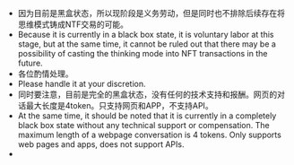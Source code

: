 - 因为目前是黑盒状态，所以现阶段是义务劳动，但是同时也不排除后续存在将思维模式铸成NTF交易的可能。
- Because it is currently in a black box state, it is voluntary labor at this stage, but at the same time, it cannot be ruled out that there may be a possibility of casting the thinking mode into NFT transactions in the future.
- 各位酌情处理。
- Please handle it at your discretion.
- 同时要注意，目前是完全的黑盒状态，没有任何的技术支持和报酬。网页的对话最大长度是4token。只支持网页和APP，不支持API。
- At the same time, it should be noted that it is currently in a completely black box state without any technical support or compensation. The maximum length of a webpage conversation is 4 tokens. Only supports web pages and apps, does not support APIs.
- 
